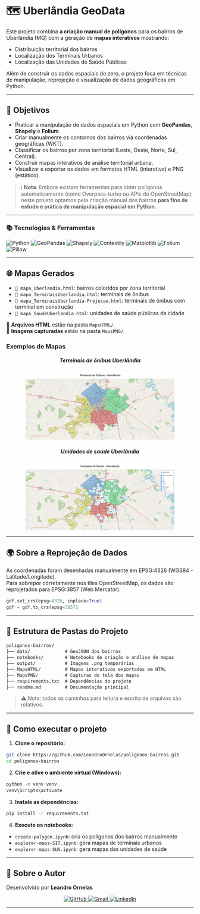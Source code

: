 
# 🗺️ Uberlândia GeoData

Este projeto combina **a criação manual de polígonos** para os bairros de Uberlândia (MG) com a geração de **mapas interativos** mostrando:
- Distribuição territorial dos bairros
- Localização dos Terminais Urbanos
- Localização das Unidades de Saúde Públicas

Além de construir os dados espaciais do zero, o projeto foca em técnicas de manipulação, reprojeção e visualização de dados geográficos em Python.

---

## 🎯 Objetivos

- Praticar a manipulação de dados espaciais em Python com **GeoPandas**, **Shapely** e **Folium**.
- Criar manualmente os contornos dos bairros via coordenadas geográficas (WKT).
- Classificar os bairros por zona territorial (Leste, Oeste, Norte, Sul, Central).
- Construir mapas interativos de análise territorial urbana.
- Visualizar e exportar os dados em formatos HTML (interativo) e PNG (estático).

> ℹ️ **Nota**: Embora existam ferramentas para obter polígonos automaticamente (como Overpass-turbo ou APIs do OpenStreetMap), neste projeto optamos pela criação manual dos bairros **para fins de estudo e prática de manipulação espacial em Python**.

---

### 📚 Tecnologias & Ferramentas

![Python](https://img.shields.io/badge/Python-3776AB?style=flat&logo=python&logoColor=white)
![GeoPandas](https://img.shields.io/badge/GeoPandas-0769AD?style=flat&logo=python&logoColor=white)
![Shapely](https://img.shields.io/badge/Shapely-34A853?style=flat&logo=python&logoColor=white)
![Contextily](https://img.shields.io/badge/Contextily-FFC107?style=flat&logo=python&logoColor=white)
![Matplotlib](https://img.shields.io/badge/Matplotlib-11557C?style=flat&logo=python&logoColor=white)
![Folium](https://img.shields.io/badge/Folium-77B829?style=flat&logo=leaflet&logoColor=white)
![Pillow](https://img.shields.io/badge/Pillow-563D7C?style=flat&logo=python&logoColor=white)


---

## 🌐 Mapas Gerados

- `📍 mapa_Uberlandia.html`: bairros coloridos por zona territorial
- `🚏 mapa_TerminaisUberlandia.html`: terminais de ônibus
- `🚧 mapa_TerminaisUberlandia-Projecao.html`: terminais de ônibus com terminal em construção
- `🏥 mapa_SaudeUberlandia.html`: unidades de saúde públicas da cidade

📁 **Arquivos HTML** estão na pasta `MapsHTML/`.  
📸 **Imagens capturadas** estão na pasta `MapsPNG/`.

### Exemplos de Mapas

<h5><center>Terminais de ônibus Uberlândia</center></h5>

<p align="center">
  <img src="mapsPNG/mapa_TerminaisUberlandia.png" width="400"></p>
  <h5><center>Unidades de saúde Uberlândia</center></h5>
<p align="center">  
  <img src="mapsPNG/mapa_SaudeUberlandia.png" width="400">
</p>

---

## 🌍 Sobre a Reprojeção de Dados

As coordenadas foram desenhadas manualmente em EPSG:4326 (WGS84 - Latitude/Longitude).  
Para sobrepor corretamente nos tiles OpenStreetMap, os dados são reprojetados para EPSG:3857 (Web Mercator).

```python
gdf.set_crs(epsg=4326, inplace=True)
gdf = gdf.to_crs(epsg=3857)
``` 

---

## 📁 Estrutura de Pastas do Projeto

```
poligonos-bairros/
├── data/             # GeoJSON dos bairros
├── notebooks/        # Notebooks de criação e análise de mapas
├── output/           # Imagens .png temporárias
├── MapsHTML/         # Mapas interativos exportados em HTML
├── MapsPNG/          # Capturas de tela dos mapas
├── requirements.txt  # Dependências do projeto
├── readme.md         # Documentação principal
```

> ⚠️ Nota: todos os caminhos para leitura e escrita de arquivos são relativos.

---

## 🚀 Como executar o projeto

1. **Clone o repositório:**

```bash
git clone https://github.com/LeandroOrnelas/poligonos-bairros.git
cd poligonos-bairros
```

2. **Crie e ative o ambiente virtual (Windows):**

```bash
python -m venv venv
venv\Scripts\activate
```

3. **Instale as dependências:**

```bash
pip install -r requirements.txt
```

4. **Execute os notebooks:**

- `create-polygon.ipynb`: cria os polígonos dos bairros manualmente
- `explorer-maps-SIT.ipynb`: gera mapas de terminais urbanos
- `explorer-maps-SUS.ipynb`: gera mapas das unidades de saúde

---

## 📌 Sobre o Autor

Desenvolvido por **Leandro Ornelas**

<p align="center">
  <a href="https://github.com/LeandroOrnelas" title="GitHub">
    <img src="https://img.shields.io/badge/GitHub-181717?style=flat-square&logo=github&logoColor=white" alt="GitHub"/>
  </a>
  <a href="mailto:leandro.nanndo@gmail.com" title="Gmail">
    <img src="https://img.shields.io/badge/Gmail-FF0000?style=flat-square&labelColor=FF0000&logo=gmail&logoColor=white" alt="Gmail"/>
  </a>
  <a href="https://www.linkedin.com/in/leandroornelas/" title="LinkedIn">
    <img src="https://img.shields.io/badge/Linkedin-0e76a8?style=flat-square&logo=linkedin&logoColor=white" alt="LinkedIn"/>
  </a>
</p>


---
